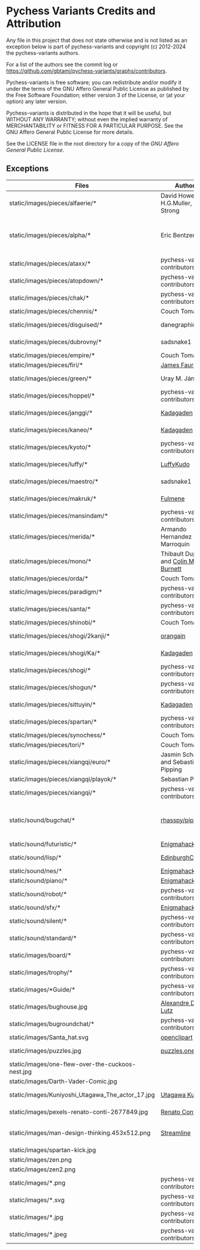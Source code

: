 # Pychess Variants Credits and Attribution

Any file in this project that does not state otherwise and is not listed as an
exception below is part of pychess-variants and copyright (c) 2012-2024 the pychess-variants authors.

For a list of the authors see the commit log or
https://github.com/gbtami/pychess-variants/graphs/contributors.

Pychess-variants is free software; you can redistribute and/or modify it under the terms
of the GNU Affero General Public License as published by the Free Software
Foundation; either version 3 of the License, or (at your option) any later
version.

Pychess-variants is distributed in the hope that it will be useful, but WITHOUT ANY
WARRANTY; without even the implied warranty of MERCHANTABILITY or FITNESS FOR
A PARTICULAR PURPOSE. See the GNU Affero General Public License for more
details.

See the LICENSE file in the root directory for a copy of the _GNU Affero General Public License_.

## Exceptions

Files | Author(s) | License | Notes
--- | --- | --- | ---
static/images/pieces/alfaerie/* | David Howe, H.G.Muller, Greg Strong | ??? | From [The Chess Variant Pages](https://www.chessvariants.com/graphics.dir/svg/alfaerie/)
static/images/pieces/alpha/* | Eric Bentzen | "free for personal non commercial use" | From [enpassant.dk](http://www.enpassant.dk/chess/fonteng.htm)
static/images/pieces/ataxx/* | pychess-variants contributors | [AGPLv3+](https://www.gnu.org/licenses/agpl-3.0.txt) | cat.svg and dog.svg license unknown
static/images/pieces/atopdown/* | pychess-variants contributors | [AGPLv3+](https://www.gnu.org/licenses/agpl-3.0.txt) |
static/images/pieces/chak/* | pychess-variants contributors | [AGPLv3+](https://www.gnu.org/licenses/agpl-3.0.txt) |
static/images/pieces/chennis/* | Couch Tomato | [AGPLv3+](https://www.gnu.org/licenses/agpl-3.0.txt) |
static/images/pieces/disguised/* | danegraphics | [CC BY-NC-SA 4.0](https://creativecommons.org/licenses/by-nc-sa/4.0/) | From lichess
static/images/pieces/dubrovny/* | sadsnake1 | [CC BY-NC-SA 4.0](https://creativecommons.org/licenses/by-nc-sa/4.0/) | From lichess
static/images/pieces/empire/* | Couch Tomato | [AGPLv3+](https://www.gnu.org/licenses/agpl-3.0.txt) |
static/images/pieces/firi/* | [James Faure](https://github.com/jfaure/Firi-pieceset) | [CC BY 4.0](https://creativecommons.org/licenses/by/4.0/) |
static/images/pieces/green/* | Uray M. János | [CC BY-SA 3.0](https://creativecommons.org/licenses/by-sa/3.0/deed.en) | From [Green Chess](https://greenchess.net/info.php?item=downloads)
static/images/pieces/hoppel/* | pychess-variants contributors | [AGPLv3+](https://www.gnu.org/licenses/agpl-3.0.txt) |
static/images/pieces/janggi/* | [Kadagaden](https://github.com/Kadagaden/chess-pieces) | [CC-BY-4.0](https://creativecommons.org/licenses/by/4.0/) |
static/images/pieces/kaneo/* | [Kadagaden](https://github.com/Kadagaden/chess-pieces) | [CC-BY-4.0](https://creativecommons.org/licenses/by/4.0/) | Inspired by the Neo pieces of chess.com
static/images/pieces/kyoto/* | pychess-variants contributors | [AGPLv3+](https://www.gnu.org/licenses/agpl-3.0.txt) |
static/images/pieces/luffy/* | [LuffyKudo](https://github.com/LuffyKudo) | [CC-BY-SA-4.0](https://creativecommons.org/licenses/by-sa/4.0/) |
static/images/pieces/maestro/* | sadsnake1 | [CC BY-NC-SA 4.0](https://creativecommons.org/licenses/by-nc-sa/4.0/) | From lichess
static/images/pieces/makruk/* | [Fulmene](https://github.com/Fulmene/makruk-pieces-image) | [CC-BY-SA-4.0](https://creativecommons.org/licenses/by-sa/4.0/) |
static/images/pieces/mansindam/* | pychess-variants contributors | [AGPLv3+](https://www.gnu.org/licenses/agpl-3.0.txt) |
static/images/pieces/merida/* | Armando Hernandez Marroquin | [GPLv2+](https://www.gnu.org/licenses/gpl-2.0.txt) | From lichess
static/images/pieces/mono/* | Thibault Duplessis and [Colin M.L. Burnett](https://en.wikipedia.org/wiki/User:Cburnett) | [GPLv2+](https://www.gnu.org/licenses/gpl-2.0.txt) | From lichess
static/images/pieces/orda/* | Couch Tomato | [AGPLv3+](https://www.gnu.org/licenses/agpl-3.0.txt) |
static/images/pieces/paradigm/* | pychess-variants contributors | [AGPLv3+](https://www.gnu.org/licenses/agpl-3.0.txt) |
static/images/pieces/santa/* | pychess-variants contributors | [AGPLv3+](https://www.gnu.org/licenses/agpl-3.0.txt) |
static/images/pieces/shinobi/* | Couch Tomato | [AGPLv3+](https://www.gnu.org/licenses/agpl-3.0.txt) |
static/images/pieces/shogi/2kanji/* | [orangain](https://github.com/orangain/shogi-piece-images) | [CC-BY-SA-3.0](https://creativecommons.org/licenses/by-sa/3.0/deed.en) |
static/images/pieces/shogi/Ka/* | [Kadagaden](https://github.com/orangain/shogi-piece-images) | [CC-BY-SA-3.0](https://creativecommons.org/licenses/by-sa/3.0/deed.en) |
static/images/pieces/shogi/* | pychess-variants contributors | [AGPLv3+](https://www.gnu.org/licenses/agpl-3.0.txt) |
static/images/pieces/shogun/* | pychess-variants contributors | [AGPLv3+](https://www.gnu.org/licenses/agpl-3.0.txt) |
static/images/pieces/sittuyin/* | [Kadagaden](https://github.com/Kadagaden/shogi-pieces) | [CC-BY-4.0](https://creativecommons.org/licenses/by/4.0/) |
static/images/pieces/spartan/* | pychess-variants contributors | [AGPLv3+](https://www.gnu.org/licenses/agpl-3.0.txt) |
static/images/pieces/synochess/* | Couch Tomato | [AGPLv3+](https://www.gnu.org/licenses/agpl-3.0.txt) |
static/images/pieces/tori/* | Couch Tomato | [AGPLv3+](https://www.gnu.org/licenses/agpl-3.0.txt) |
static/images/pieces/xiangqi/euro/* | Jasmin Scharrer and Sebastian Pipping | [CC-BY-4.0](https://creativecommons.org/licenses/by/4.0/) |
static/images/pieces/xiangqi/playok/* | Sebastian Pipping | [CC0-1.0](https://creativecommons.org/publicdomain/zero/1.0/) |
static/images/pieces/xiangqi/* | pychess-variants contributors | [AGPLv3+](https://www.gnu.org/licenses/agpl-3.0.txt) |
static/sound/bugchat/* | [rhasspy/piper](https://github.com/rhasspy/piper) | [MIT](https://github.com/rhasspy/piper/blob/master/LICENSE.md) | Generated with `en_GB-northern_english_male-medium` voice. Voice models are under a different license.
static/sound/futuristic/* | [Enigmahack](https://github.com/Enigmahack) | [AGPLv3+](https://www.gnu.org/licenses/agpl-3.0.txt) |
static/sound/lisp/* | [EdinburghCollective](http://lichess.org/@/EdinburghCollective) | [CC BY-NC-SA 4.0](https://creativecommons.org/licenses/by-nc-sa/4.0/) |
static/sound/nes/* | [Enigmahack](https://github.com/Enigmahack) | [AGPLv3+](https://www.gnu.org/licenses/agpl-3.0.txt) |
static/sound/piano/* | [Enigmahack](https://github.com/Enigmahack) | [AGPLv3+](https://www.gnu.org/licenses/agpl-3.0.txt) |
static/sound/robot/* | pychess-variants contributors | [AGPLv3+](https://www.gnu.org/licenses/agpl-3.0.txt) |
static/sound/sfx/* | [Enigmahack](https://github.com/Enigmahack) | [AGPLv3+](https://www.gnu.org/licenses/agpl-3.0.txt) |
static/sound/silent/* | pychess-variants contributors | [AGPLv3+](https://www.gnu.org/licenses/agpl-3.0.txt) |
static/sound/standard/* | pychess-variants contributors | [AGPLv3+](https://www.gnu.org/licenses/agpl-3.0.txt) |
static/images/board/* | pychess-variants contributors | [AGPLv3+](https://www.gnu.org/licenses/agpl-3.0.txt) |
static/images/trophy/* | pychess-variants contributors | [AGPLv3+](https://www.gnu.org/licenses/agpl-3.0.txt) |
static/images/\*Guide/* | pychess-variants contributors | [AGPLv3+](https://www.gnu.org/licenses/agpl-3.0.txt) |
static/images/bughouse.jpg | [Alexandre Duret-Lutz](https://www.flickr.com/photos/gadl/91700546) | [CC BY-SA 2.0](https://creativecommons.org/licenses/by-sa/2.0/) |
static/images/bugroundchat/* | pychess-variants contributors | [AGPLv3+](https://www.gnu.org/licenses/agpl-3.0.txt) |
static/images/Santa_hat.svg | [openclipart](https://openclipart.org/detail/190172/santa-hat) | [CC0 1.0](https://creativecommons.org/publicdomain/zero/1.0/) |
static/images/puzzles.jpg | [puzzles.one](https://puzzles.one/) | | From puzzles.one website
static/images/one-flew-over-the-cuckoos-nest.jpg | | | Movie poster
static/images/Darth-Vader-Comic.jpg | | | Comic book cover
static/images/Kuniyoshi_Utagawa_The_actor_17.jpg | [Utagawa Kuniyoshi](https://commons.wikimedia.org/wiki/File:Kuniyoshi_Utagawa,_The_actor_17.jpg) | Public Domain |
static/images/pexels-renato-conti-2677849.jpg | [Renato Conti](https://www.pexels.com/photo/a-man-playing-chess-2677849/) | [Pexels License](https://www.pexels.com/license/) |
static/images/man-design-thinking.453x512.png | [Streamline](https://www.streamlinehq.com/illustrations/download/design-thinking--15612) | [Streamline Free License](https://help.streamlinehq.com/en/articles/5354376-streamline-free-license#h_9d89c26ef0) | [Free illustrations from Streamline](https://www.streamlinehq.com/illustrations)
static/images/spartan-kick.jpg | | | Movie scene
static/images/zen.png | | Unknown |
static/images/zen2.png | | Unknown |
static/images/*.png | pychess-variants contributors | [AGPLv3+](https://www.gnu.org/licenses/agpl-3.0.txt) | For other png files
static/images/*.svg | pychess-variants contributors | [AGPLv3+](https://www.gnu.org/licenses/agpl-3.0.txt) | For other svg files
static/images/*.jpg | pychess-variants contributors | [AGPLv3+](https://www.gnu.org/licenses/agpl-3.0.txt) | For other jpg files
static/images/*.jpeg | pychess-variants contributors | [AGPLv3+](https://www.gnu.org/licenses/agpl-3.0.txt) | For other jpeg files
